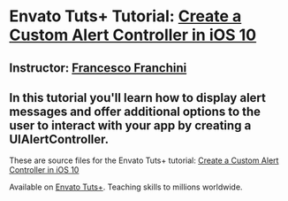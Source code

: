 # Envato Tuts+ Tutorial: [Create a Custom Alert Controller in iOS 10][published url]
## Instructor: [Francesco Franchini][instructor url]


In this tutorial you'll learn how to display alert messages and offer additional options to the user to interact with your app by creating a UIAlertController.
------

These are source files for the Envato Tuts+ tutorial: [Create a Custom Alert Controller in iOS 10][published url]

Available on [Envato Tuts+](https://tutsplus.com). Teaching skills to millions worldwide.

[published url]: http://code.tutsplus.com/tutorials/create-a-custom-alert-controller-in-ios-10-swift-3--cms-27589
[instructor url]: https://tutsplus.com/authors/francesco-franchini
